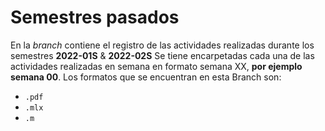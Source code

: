 # Semestres pasados
En la *branch* contiene el registro de las actividades realizadas durante los semestres **2022-01S** & **2022-02S**
Se tiene encarpetadas cada una de las actividades realizadas en semana en formato semana XX, **por ejemplo semana 00**.
Los formatos que se encuentran en esta Branch son:
- `.pdf`
- `.mlx`
- `.m`
